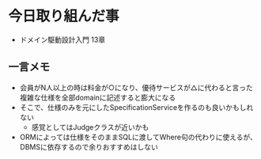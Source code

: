 # 今日取り組んだ事
- ドメイン駆動設計入門 13章

## 一言メモ
- 会員がN人以上の時は料金が○になり、優待サービスが△に代わると言った複雑な仕様を全部domainに記述すると膨大になる
- そこで、仕様のみを元にしたSpecificationServiceを作るのも良いかもしれない
    - 感覚としてはJudgeクラスが近いかも
- ORMによっては仕様をそのままSQLに渡してWhere句の代わりに使えるが、DBMSに依存するので余りおすすめはしない
